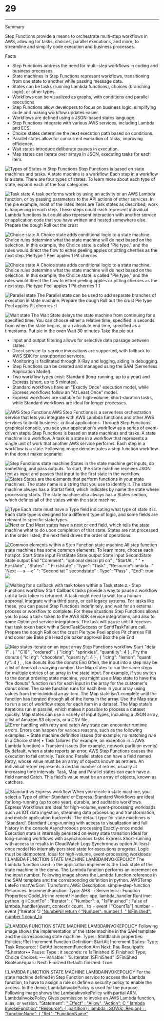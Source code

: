 # 29



---

Summary

Step Functions provide a means to orchestrate multi-step workflows in AWS, allowing for tasks, choices, parallel executions, and more, to streamline and simplify code execution and business processes.

Facts

- Step Functions address the need for multi-step workflows in coding and business processes.
- State machines in Step Functions represent workflows, transitioning from one state to another while passing message data.
- States can be tasks (running Lambda functions), choices (branching logic), or other types.
- Workflows can be visualized as graphs, with conditions and parallel executions.
- Step Functions allow developers to focus on business logic, simplifying code and making workflow updates easier.
- Workflows are defined using a JSON-based states language.
- Step Functions integrate with various AWS services, including Lambda and ECS.
- Choice states determine the next execution path based on conditions.
- Parallel states allow for concurrent execution of tasks, improving efficiency.
- Wait states introduce deliberate pauses in execution.
- Map states can iterate over arrays in JSON, executing tasks for each item.



![Types of States in Step Functions Step Functions is based on state machines and tasks. A state machine is a workflow. Each step in a workflow is a state. There are four types of states. To learn more about each type of state, expand each of the four categories. ](../../../media/AWS-Developing-Serverless-Solutions-on-AWS-Module-8-29-image1.png)

![Task state A task performs work by using an activity or an AWS Lambda function, or by passing parameters to the API actions of other services. In the pie example, most of the listed items are Task states as described; work is happening in each step. These steps could each represent individual Lambda functions but could also represent interaction with another service or application code that you have written and hosted somewhere else. Prepare the dough Roll out the crust ](../../../media/AWS-Developing-Serverless-Solutions-on-AWS-Module-8-29-image2.png)

![Choice state A Choice state adds conditional logic to a state machine. Choice rules determine what the state machine will do next based on the selection. In this example, the Choice state is called "Pie type," and the rules would direct the flow to either peeling apples or pitting cherries as the next step. Pie type 1 Peel apples 1 Pit cherries ](../../../media/AWS-Developing-Serverless-Solutions-on-AWS-Module-8-29-image3.png)

![Choice state A Choice state adds conditional logic to a state machine. Choice rules determine what the state machine will do next based on the selection. In this example, the Choice state is called "Pie type," and the rules would direct the flow to either peeling apples or pitting cherries as the next step. Pie type Peel apples 1 Pit cherries 1 1 ](../../../media/AWS-Developing-Serverless-Solutions-on-AWS-Module-8-29-image4.png)

![Parallel state The Parallel state can be used to add separate branches of execution in state machine. Prepare the dough Roll out the crust Pie type Peel apples Pit cherries : I ](../../../media/AWS-Developing-Serverless-Solutions-on-AWS-Module-8-29-image5.png)

![Wait state The Wait State delays the state machine from continuing for a specified time. You can choose either a relative time, specified in seconds from when the state begins, or an absolute end time, specified as a timestamp. Put pie in the oven Wait 30 minutes Take the pie out ](../../../media/AWS-Developing-Serverless-Solutions-on-AWS-Module-8-29-image6.png)







- Input and output filtering allows for selective data passage between states.
- Direct service-to-service invocations are supported, with fallback to AWS SDK for unsupported services.
- Monitoring is facilitated through X-Ray and logging, aiding in debugging.
- Step Functions can be created and managed using the SAM (Serverless Application Model).
- Two workflow types exist: Standard (long-running, up to a year) and Express (short, up to 5 minutes).
- Standard workflows have an "Exactly Once" execution model, while Express workflows follow an "At Least Once" model.
- Express workflows are suitable for high-volume, short-duration tasks, while Standard workflows are ideal for longer processes.

![AWS Step Functions AWS Step Functions is a serverless orchestration service that lets you integrate with AWS Lambda functions and other AWS services to build business- critical applications. Through Step Functions' graphical console, you see your application's workflow as a series of event-driven steps. Step Functions is based on state machines and tasks. A state machine is a workflow. A task is a state in a workflow that represents a single unit of work that another AWS service performs. Each step in a workflow is a state. Following image demonstrates a step function workflow in the donut maker scenario: ](../../../media/AWS-Developing-Serverless-Solutions-on-AWS-Module-8-29-image7.png)



![Step Functions state machine States in the state machine get inputs, do something, and pass outputs. To start, the state machine receives JSON text as input and passes that input to the first state in the workflow. ](../../../media/AWS-Developing-Serverless-Solutions-on-AWS-Module-8-29-image8.png)![States States are the elements that perform functions in your state machines. The state name is a string that you use to identify it. The state machine always has a Startat field, which indicates by name the state where processing starts. The state machine also always has a States section, which defines all of the states within the state machine. ](../../../media/AWS-Developing-Serverless-Solutions-on-AWS-Module-8-29-image9.png)



![Type Each state must have a Type field indicating what type of state it is. Each state type is designed for a different type of logic, and some fields are relevant to specific state types. ](../../../media/AWS-Developing-Serverless-Solutions-on-AWS-Module-8-29-image10.png)![Next or End Most states have a next or end field, which tells the state machine what to do upon completion of that state. States are not processed in the order listed; the next field drives the order of operations. ](../../../media/AWS-Developing-Serverless-Solutions-on-AWS-Module-8-29-image11.png)



![Common elements within a Step Function state machine All step function state machines has some common elements. To learn more, choose each hotspot. Start State input FirstState State output State input SecondState State output End "Comment": "optional descri pti on" , "StartAt . " " • EjrsÜate" , "States" : " Fi rststate" : 'Type": "Task" , "Resource": ambda..." 'Next ---s---e" ": "Second tat " secondstate" : Type": "Pass" , "End": true ](../../../media/AWS-Developing-Serverless-Solutions-on-AWS-Module-8-29-image12.png)![](../../../media/AWS-Developing-Serverless-Solutions-on-AWS-Module-8-29-image13.png)



![Waiting for a callback with task token within a Task state z.- Step Functions workflow Start Callback tasks provide a way to pause a workflow until a task token is returned. A task might need to wait for a human approval, integrate with a third party, or call legacy systems. For tasks like these, you can pause Step Functions indefinitely, and wait for an external process or workflow to complete. For these situations Step Functions allows you to pass a tasl< token to the AWS SDK service integrations, and also to some Optimized service integrations. The task will pause until it receives that task token back with a SendTaskSuccess or SendTaskFailure call. Prepare the dough Roll out the crust Pie type Peel apples Pit cherries Fill and cover pie Bake pie Head pie baker approval Box the pie End ](../../../media/AWS-Developing-Serverless-Solutions-on-AWS-Module-8-29-image14.png)



![Map states iterate on an input array Step Functions workflow Start "detai 1" . { ' "C16" , "ordered" : { "icing": "sprinkles", "quanti ty": 4 } , Fry the donuts { "ici ng": "chocolate", "quanti ty": 4 } , { "icing": "lemon", "quanti ty": 4 } , , Ice donuts Box the donuts End Often, the input into a step may be a list of items of a varying number. Use Map states to run the same steps for multiple entries of an array in the state input. For example, if you switch to the donut ordering state machine, you might use a Map state to have the "Ice donuts" function run for each input in the array for the customer's donut order. The same function runs for each item in your array using values from the individual array item. The Map state isn't complete until the function has iterated through all of the items in the array. Use the Map state to run a set of workflow steps for each item in a dataset. The Map state's iterations run in parallel, which makes it possible to process a dataset quickly. Map states can use a variety of input types, including a JSON array, a list of Amazon S3 objects, or a CSV file. ](../../../media/AWS-Developing-Serverless-Solutions-on-AWS-Module-8-29-image15.png)![Error handling with retry and catch Any state can encounter runtime errors. Errors can happen for various reasons, such as the following examples: • State machine definition issues (for example, no matching rule in a Choice state) • Task failures (for example, an exception in a AWS Lambda function) • Transient issues (for example, network partition events) By default, when a state reports an error, AWS Step Functions causes the execution to fail entirely. Task and Parallel states can have a field named Retry, whose value must be an array of objects known as retriers. An individual retrier represents a certain number of retries, usually at increasing time intervals. Task, Map and Parallel states can each have a field named Catch. This field's value must be an array of objects, known as catchers. ](../../../media/AWS-Developing-Serverless-Solutions-on-AWS-Module-8-29-image16.png)



![Standard vs Express workflow When you create a state machine, you select a Type of either Standard or Express. Standard Workflows are ideal for long-running (up to one year), durable, and auditable workflows. Express Workflows are ideal for high-volume, event-processing workloads such as IOT data ingestion, streaming data processing and transformation, and mobile application backends. The default type for state machines is 'Standard'. Standard Long-running with access to visualization and full history in the console Asynchronous processing Exactly-once model Execution state is internally persisted on every state transition Ideal for long-running workflows with asynchronous tasks Express Short-running with access to results in CloudWatch Logs Synchronous option At-least-once model No internally persisted state for executions progress. Logic must be idempotent. Ideal for high-volume, event-processing workloads ](../../../media/AWS-Developing-Serverless-Solutions-on-AWS-Module-8-29-image17.png)![LAMBDA FUNCTION STATE MACHINE LAMBDAINVOKEPOLICY The Lambda function used in the application implements the Task state of the state machine in the demo. The Lambda function performs an increment on the input number. Following image shows the Lambda function reference in the SAM template and the corresponding definition in python. AWSTernp LateFo rmatVer5ion: Transform: AWS: Description: simple-step-function Resources: IncrementFunction: Type: AHS : : Serverless: : Function Properties: Codel_lri: inc renent/ Handler: app. lambda_handler Runt ime: python. g iiCountTo" : "Iterator": { "Number": a, "1sFinushed" : False ef lambda_handler(event, context): count _ to = event I "CountTa"] number = event ["Iterator "J ["NumbeNil return { "Number": number 1, " IsFinished": number 1 count_to ](../../../media/AWS-Developing-Serverless-Solutions-on-AWS-Module-8-29-image18.png)



![LAMBDA FUNCTION STATE MACHINE LAMBDAINVOKEPOLICY Following image shows the implementation of the state machine in the SAM template and the corresponding state machine. Type: : Statdlachin properties: Policies; !Ret Increment Function Definition: StartAt: Increment States: Type: Task Resource: ! GetAtt IncrementFunctIon.Arn Next: Pau Resultpath: "$.lterator•• Pause: Type : it seconds: re 1sFinished IS Finished: Type; Choice Choices: --- Variable: ' 'S. Iterator. ISFiniShed" ISFiniShed BooleanFquals: Next: Finished Default: finished: t rue ](../../../media/AWS-Developing-Serverless-Solutions-on-AWS-Module-8-29-image19.png)



![LAMBDA FUNCTION STATE MACHINE LAMBDAINVOKEPOLICY For the state machine defined in Step Function service to access the Lambda function, to have to assign a role or define a security policy to enable the access. In the demo, LambdalnvokePolicy is used for the purpose. Following image shows the LambdalnvokePolicy with partial ARN. LambdaInvokePolicy Gives permission to invoke an AWS Lambda function, alias, or version. "Statement": [ " Effect" : "Allow", "Action": C " lambda InvokeFunction" "Resource": { :partition} : lambda : SOWS: :Region} : : "functionNane": { "Ref": "FunctionName" ](../../../media/AWS-Developing-Serverless-Solutions-on-AWS-Module-8-29-image20.png)




















